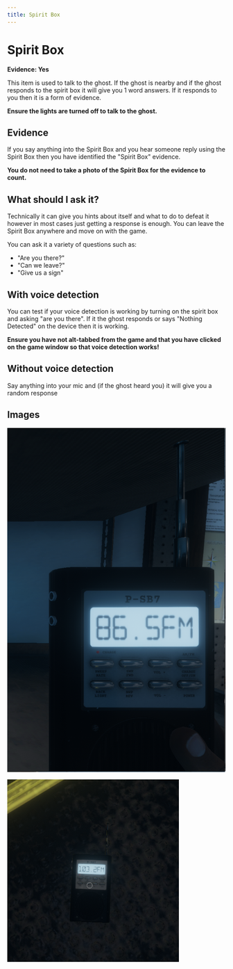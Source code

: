 ```yaml
---
title: Spirit Box
---
```


# Spirit Box

**Evidence: Yes**

This item is used to talk to the ghost. If the ghost is nearby and if the ghost responds to the spirit box it will give you 1 word answers. If it responds to you then it is a form of evidence.

**Ensure the lights are turned off to talk to the ghost.**

## Evidence

If you say anything into the Spirit Box and you hear someone reply using the Spirit Box then you have identified the "Spirit Box" evidence.

**You do not need to take a photo of the Spirit Box for the evidence to count.**

## What should I ask it?

Technically it can give you hints about itself and what to do to defeat it however in most cases just getting a response is enough. You can leave the Spirit Box anywhere and move on with the game.

You can ask it a variety of questions such as:

- "Are you there?"
- "Can we leave?"
- "Give us a sign"

## With voice detection

You can test if your voice detection is working by turning on the spirit box and asking "are you there". If it the ghost responds or says "Nothing Detected" on the device then it is working.

**Ensure you have not alt-tabbed from the game and that you have clicked on the game window so that voice detection works!**

## Without voice detection

Say anything into your mic and (if the ghost heard you) it will give you a random response

## Images

![In your hand](./spirit_box_in_hand.png)

![Placed on floor](./spirit_box_placed.png)
